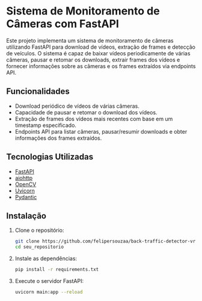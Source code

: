 # Sistema de Monitoramento de Câmeras com FastAPI

Este projeto implementa um sistema de monitoramento de câmeras utilizando FastAPI para download de vídeos, extração de frames e detecção de veículos. O sistema é capaz de baixar vídeos periodicamente de várias câmeras, pausar e retomar os downloads, extrair frames dos vídeos e fornecer informações sobre as câmeras e os frames extraídos via endpoints API.

## Funcionalidades

- Download periódico de vídeos de várias câmeras.
- Capacidade de pausar e retomar o download dos vídeos.
- Extração de frames dos vídeos mais recentes com base em um timestamp especificado.
- Endpoints API para listar câmeras, pausar/resumir downloads e obter informações dos frames extraídos.

## Tecnologias Utilizadas

- [FastAPI](https://fastapi.tiangolo.com/)
- [aiohttp](https://docs.aiohttp.org/en/stable/)
- [OpenCV](https://opencv.org/)
- [Uvicorn](https://www.uvicorn.org/)
- [Pydantic](https://pydantic-docs.helpmanual.io/)

## Instalação

1. Clone o repositório:

   ```sh
   git clone https://github.com/felipersouzaa/back-traffic-detector-vr
   cd seu_repositorio

2. Instale as dependências:
   
   ```sh
   pip install -r requirements.txt

3. Execute o servidor FastAPI:
   
   ```sh
   uvicorn main:app --reload
